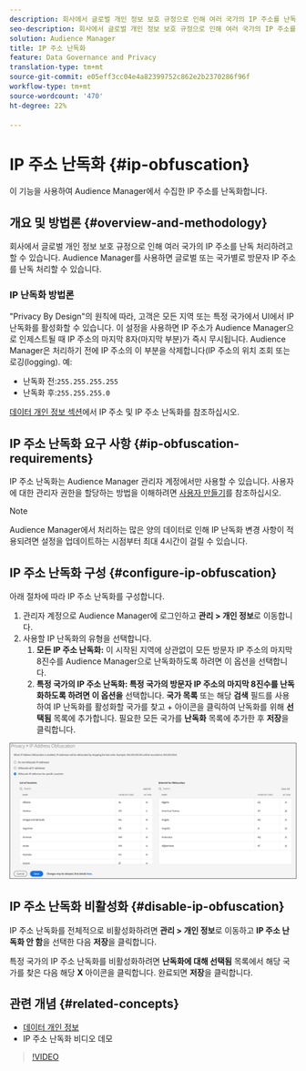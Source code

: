 ```yaml
---
description: 회사에서 글로벌 개인 정보 보호 규정으로 인해 여러 국가의 IP 주소를 난독 처리하려고 할 수 있습니다. Audience Manager를 사용하면 글로벌 또는 국가별로 방문자 IP 주소를 난독 처리할 수 있습니다.
seo-description: 회사에서 글로벌 개인 정보 보호 규정으로 인해 여러 국가의 IP 주소를 난독 처리하려고 할 수 있습니다. Audience Manager를 사용하면 글로벌 또는 국가별로 방문자 IP 주소를 난독 처리할 수 있습니다.
solution: Audience Manager
title: IP 주소 난독화
feature: Data Governance and Privacy
translation-type: tm+mt
source-git-commit: e05eff3cc04e4a82399752c862e2b2370286f96f
workflow-type: tm+mt
source-wordcount: '470'
ht-degree: 22%

---
```



# IP 주소 난독화 {#ip-obfuscation}

이 기능을 사용하여 Audience Manager에서 수집한 IP 주소를 난독화합니다.

## 개요 및 방법론 {#overview-and-methodology}

회사에서 글로벌 개인 정보 보호 규정으로 인해 여러 국가의 IP 주소를 난독 처리하려고 할 수 있습니다. Audience Manager를 사용하면 글로벌 또는 국가별로 방문자 IP 주소를 난독 처리할 수 있습니다.

### IP 난독화 방법론

&quot;Privacy By Design&quot;의 원칙에 따라, 고객은 모든 지역 또는 특정 국가에서 UI에서 IP 난독화를 활성화할 수 있습니다. 이 설정을 사용하면 IP 주소가 Audience Manager으로 인제스트될 때 IP 주소의 마지막 8자(마지막 부분)가 즉시 무시됩니다. Audience Manager은 처리하기 전에 IP 주소의 이 부분을 삭제합니다(IP 주소의 위치 조회 또는 로깅(logging). 예:

* 난독화 전:`255.255.255.255`
* 난독화 후:`255.255.255.0`

[데이터 개인 정보 섹션](/help/using/overview/data-security-and-privacy/data-privacy.md)에서 IP 주소 및 IP 주소 난독화를 참조하십시오.

## IP 주소 난독화 요구 사항 {#ip-obfuscation-requirements}

IP 주소 난독화는 Audience Manager 관리자 계정에서만 사용할 수 있습니다. 사용자에 대한 관리자 권한을 할당하는 방법을 이해하려면 [사용자 만들기](/help/using/features/administration/administration-overview.md#create-users)를 참조하십시오.

>[!NOTE]
>
> Audience Manager에서 처리하는 많은 양의 데이터로 인해 IP 난독화 변경 사항이 적용되려면 설정을 업데이트하는 시점부터 최대 4시간이 걸릴 수 있습니다.

## IP 주소 난독화 구성 {#configure-ip-obfuscation}

아래 절차에 따라 IP 주소 난독화를 구성합니다.

1. 관리자 계정으로 Audience Manager에 로그인하고 **관리 > 개인 정보**&#x200B;로 이동합니다.
2. 사용할 IP 난독화의 유형을 선택합니다.
   1. **모든 IP 주소 난독화:** 이 시작된 지역에 상관없이 모든 방문자 IP 주소의 마지막 8진수를 Audience Manager으로 난독화하도록 하려면 이 옵션을 선택합니다.
   2. **특정 국가의 IP 주소 난독화: 특정 국가의 방문자 IP 주소의 마지막 8진수를 난독화하도록 하려면 이 옵션을** 선택합니다. **국가 목록** 또는 해당 **검색** 필드를 사용하여 IP 난독화를 활성화할 국가를 찾고 + 아이콘을 클릭하여 난독화를 위해 **선택됨** 목록에 추가합니다. 필요한 모든 국가를 **난독화** 목록에 추가한 후 **저장**&#x200B;을 클릭합니다.

![](assets/ip-obfuscation.png)

## IP 주소 난독화 비활성화 {#disable-ip-obfuscation}

IP 주소 난독화를 전체적으로 비활성화하려면 **관리 > 개인 정보**&#x200B;로 이동하고 **IP 주소 난독화 안 함**&#x200B;을 선택한 다음 **저장**&#x200B;을 클릭합니다.

특정 국가의 IP 주소 난독화를 비활성화하려면 **난독화에 대해 선택됨** 목록에서 해당 국가를 찾은 다음 해당 **X** 아이콘을 클릭합니다. 완료되면 **저장**&#x200B;을 클릭합니다.

## 관련 개념 {#related-concepts}

* [데이터 개인 정보](/help/using/overview/data-security-and-privacy/data-privacy.md)
* IP 주소 난독화 비디오 데모
>[!VIDEO](https://video.tv.adobe.com/v/27218/)

